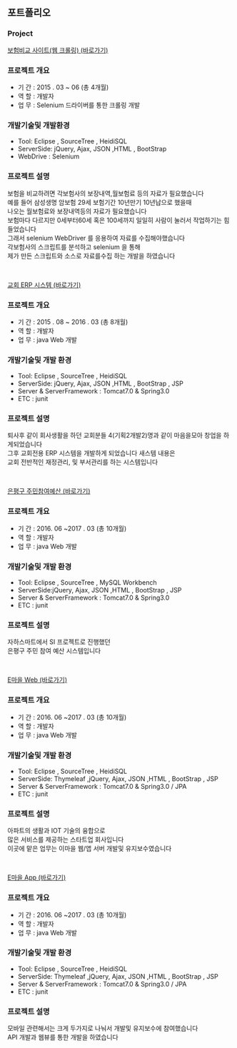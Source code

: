 ##  포트폴리오

### Project


[보험비교 사이트(웹 크롤링) (바로가기)](https://github.com/sms8884/SeleniumWebCrawling)


### 프로젝트 개요 
* 기 간 : 2015 . 03 ~ 06  (총 4개월)
* 역 할 : 개발자
* 업 무 : Selenium 드라이버를 통한 크롤링 개발


### 개발기술및 개발환경
* Tool: Eclipse , SourceTree , HeidiSQL
* ServerSide: jQuery, Ajax, JSON ,HTML , BootStrap
* WebDrive : Selenium

### 프로젝트 설명 <br>
 보험을 비교하려면 각보험사의 보장내역,월보험료 등의 자료가 필요했습니다 <br>
 예를 들어 삼성생명 암보험 29세 보험기간 10년만기 10년납으로 했을때 <br>
 나오는 월보험료와 보장내역등의 자료가 필요했습니다 <br>
 보험마다 다르지만 0세부터60세 혹은 100세까지 일일히 사람이 눌러서 작업하기는 힘들었습니다 <br>
 그래서 selenium  WebDriver 를 응용하여 자료를 수집해야했습니다<br>
 각보험사의 스크립트를 분석하고 selenium 을 통해 <br>
 제가 만든 스크립트와 소스로 자료를수집 하는 개발을 하였습니다 


<br>


[교회 ERP 시스템 (바로가기)](https://github.com/sms8884/oe-mokjang)

### 프로젝트 개요
* 기 간 : 2015 . 08 ~ 2016 .  03 (총 8개월)
* 역 할 : 개발자
* 업 무 : java Web 개발


### 개발기술및 개발 환경
* Tool: Eclipse , SourceTree , HeidiSQL
* ServerSide: jQuery, Ajax, JSON ,HTML , BootStrap , JSP
* Server & ServerFramework : Tomcat7.0 & Spring3.0 
* ETC : junit 

### 프로젝트 설명 <br>

 퇴사후 같이 회사생활을 하던 교회분들 4(기획2개발2)명과 같이 마음을모아 창업을 하게되었습니다 <br>
 그후 교회전용 ERP 시스템을 개발하게 되었습니다  새스템 내용은 <br>
 교회 전반적인 재정관리, 및 부서관리를 하는 시스템입니다 <br>

<br>

[은평구 주민참여예산 (바로가기)](https://github.com/sms8884/evote)
### 프로젝트 개요
* 기 간 : 2016. 06 ~2017 . 03 (총 10개월)
* 역 할 : 개발자
* 업 무 : java Web 개발


### 개발기술및 개발 환경
* Tool: Eclipse , SourceTree , MySQL Workbench
* ServerSide:jQuery, Ajax, JSON ,HTML , BootStrap , JSP
* Server & ServerFramework : Tomcat7.0 & Spring3.0 
* ETC : junit 


### 프로젝트 설명 <br>


자하스마트에서 SI  프로젝트로 진행했던<br>
은평구 주민 참여 예산 시스템입니다<br>

<br>



[E마을 Web (바로가기)](https://github.com/sms8884/EmaulWeb)
### 프로젝트 개요
* 기 간 : 2016. 06 ~2017 . 03 (총 10개월)
* 역 할 : 개발자
* 업 무 : java Web 개발


### 개발기술및 개발 환경
* Tool: Eclipse , SourceTree , HeidiSQL
* ServerSide: Thymeleaf ,jQuery, Ajax, JSON ,HTML , BootStrap , JSP
* Server & ServerFramework : Tomcat7.0 & Spring3.0  / JPA
* ETC : junit 


### 프로젝트 설명 <br>

아파트의 생활과 IOT 기술의 융합으로 <br>
많은 서비스를 제공하는 스타트업 회사입니다 <br>
이곳에 맡은 업무는 이마을 웹/앱 서버 개발및 유지보수였습니다<br>

<br>


[E마을 App (바로가기)](https://github.com/sms8884/EmaulApp)
### 프로젝트 개요
* 기 간 : 2016. 06 ~2017 . 03 (총 10개월)
* 역 할 : 개발자
* 업 무 : java Web 개발


### 개발기술및 개발 환경
* Tool: Eclipse , SourceTree , HeidiSQL
* ServerSide: Thymeleaf ,jQuery, Ajax, JSON ,HTML , BootStrap , JSP
* Server & ServerFramework : Tomcat7.0 & Spring3.0  / JPA
* ETC : junit 


### 프로젝트 설명 <br>

모바일 관련해서는 크게 두가지로 나눠서 개발및 유지보수에 참여했습니다 <br>
API 개발과 웹뷰를 통한 개발을 하였습니다<br>

<br>




